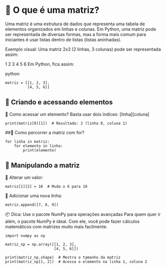 # 🧠 O que é uma matriz?
Uma matriz é uma estrutura de dados que representa uma tabela de elementos organizados em linhas e colunas. Em Python, uma matriz pode ser representada de diversas formas, mas a forma mais comum para iniciantes é usar listas dentro de listas (listas aninhadas).

Exemplo visual:
Uma matriz 2x3 (2 linhas, 3 colunas) pode ser representada assim:

1  2  3
4  5  6
Em Python, fica assim:

python
```
matriz = [[1, 2, 3],
          [4, 5, 6]]
```

## 🧪 Criando e acessando elementos
🔹 Como acessar um elemento?
Basta usar dois índices: [linha][coluna]

```
print(matriz[0][1])  # Resultado: 2 (linha 0, coluna 1)
```
##🔹 Como percorrer a matriz com for?
```
for linha in matriz:
    for elemento in linha:
        print(elemento)
```

## 🔧 Manipulando a matriz
🔹 Alterar um valor:
```
matriz[1][2] = 10  # Muda o 6 para 10
```
🔹 Adicionar uma nova linha:
```
matriz.append([7, 8, 9])
```
📦 Dica: Use o pacote NumPy para operações avançadas
Para quem quer ir além, o pacote NumPy é ideal. Com ele, você pode fazer cálculos matemáticos com matrizes muito mais facilmente.

```
import numpy as np

matriz_np = np.array([[1, 2, 3],
                      [4, 5, 6]])

print(matriz_np.shape)  # Mostra o tamanho da matriz
print(matriz_np[1, 2])  # Acessa o elemento na linha 1, coluna 2
```
